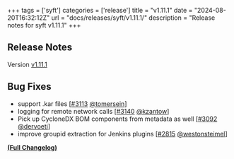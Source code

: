 +++
tags = ['syft']
categories = ['release']
title = "v1.11.1"
date = "2024-08-20T16:32:12Z"
url = "docs/releases/syft/v1.11.1/"
description = "Release notes for syft v1.11.1"
+++

## Release Notes

Version [v1.11.1](https://github.com/anchore/syft/releases/tag/v1.11.1)

## Bug Fixes

- support .kar files [[#3113](https://github.com/anchore/syft/pull/3113) [@tomersein](https://github.com/tomersein)]
- logging for remote network calls [[#3140](https://github.com/anchore/syft/pull/3140) [@kzantow](https://github.com/kzantow)]
- Pick up CycloneDX BOM components from metadata as well [[#3092](https://github.com/anchore/syft/pull/3092) [@dervoeti](https://github.com/dervoeti)]
- improve groupid extraction for Jenkins plugins [[#2815](https://github.com/anchore/syft/pull/2815) [@westonsteimel](https://github.com/westonsteimel)]

**[(Full Changelog)](https://github.com/anchore/syft/compare/v1.11.0...v1.11.1)**
